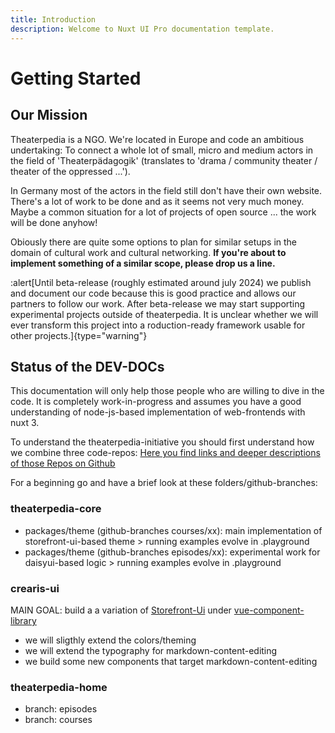 ```yaml
---
title: Introduction
description: Welcome to Nuxt UI Pro documentation template.
---
```

# Getting Started
## Our Mission
Theaterpedia is a NGO. We're located in Europe and code an ambitious undertaking: To connect a whole lot of small, micro and medium actors in the field of 'Theaterpädagogik' (translates to 'drama / community theater / theater of the oppressed ...'). 

In Germany most of the actors in the field still don't have their own website. 
There's a lot of work to be done and as it seems not very much money. Maybe a common situation for a lot of projects of open source ... the work will be done anyhow! 

Obiously there are quite some options to plan for similar setups in the domain of cultural work and cultural networking. 
**If you're about to implement something of a similar scope, please drop us a line.**

:alert[Until beta-release (roughly estimated around july 2024) we publish and document our code because this is good practice and allows our partners to follow our work. After beta-release we may start supporting experimental projects outside of theaterpedia. It is unclear whether we will ever transform this project into a roduction-ready framework usable for other projects.]{type="warning"}

## Status of the DEV-DOCs
This documentation will only help those people who are willing to dive in the code. It is completely work-in-progress and assumes you have a good understanding of node-js-based implementation of web-frontends with nuxt 3.

To understand the theaterpedia-initiative you should first understand how we combine three code-repos:
[Here you find links and deeper descriptions of those Repos on Github](/introduction/repos)

For a beginning go and have a brief look at these folders/github-branches:
### theaterpedia-core
- packages/theme (github-branches courses/xx): main implementation of storefront-ui-based theme > running examples evolve in .playground
- packages/theme (github-branches episodes/xx): experimental work for daisyui-based logic > running examples evolve in .playground


### crearis-ui
MAIN GOAL: build a a variation of [Storefront-Ui](https://storefrontui.io) under [vue-component-library](https://github.com/theaterpedia/crearis-ui/tree/main/packages/sfui/frameworks/vue) 
- we will sligthly extend the colors/theming
- we will extend the typography for markdown-content-editing
- we build some new components that target markdown-content-editing


### theaterpedia-home
- branch: episodes
- branch: courses

